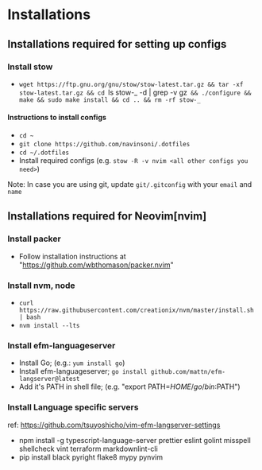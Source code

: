 # Installations

## Installations required for setting up configs

### Install stow

- `wget https://ftp.gnu.org/gnu/stow/stow-latest.tar.gz && tar -xf stow-latest.tar.gz && cd `ls stow-_ -d | grep -v gz` && ./configure && make && sudo make install && cd .. && rm -rf stow-_`

#### Instructions to install configs

- `cd ~`
- `git clone https://github.com/navinsoni/.dotfiles`
- `cd ~/.dotfiles`
- Install required configs (e.g. `stow -R -v nvim <all other configs you need>`)

Note: In case you are using git, update `git/.gitconfig` with your `email` and `name`

## Installations required for Neovim[nvim]

### Install packer

- Follow installation instructions at "https://github.com/wbthomason/packer.nvim"

### Install nvm, node

- `curl https://raw.githubusercontent.com/creationix/nvm/master/install.sh | bash`
- `nvm install --lts`

### Install efm-languageserver

- Install Go; (e.g.: `yum install go`)
- Install efm-languageserver; `go install github.com/mattn/efm-langserver@latest`
- Add it's PATH in shell file; (e.g. "export PATH=$HOME/go/bin:$PATH")

### Install Language specific servers
ref: https://github.com/tsuyoshicho/vim-efm-langserver-settings
- npm install -g typescript-language-server prettier eslint golint misspell shellcheck vint terraform markdownlint-cli
- pip install black pyright flake8 mypy pynvim

